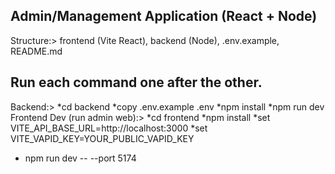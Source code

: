 ## Admin/Management Application (React + Node)

Structure:> frontend (Vite React), backend (Node), .env.example, README.md


Run each command one after the other.
-------------------------------------
Backend:> 
*cd backend
*copy .env.example .env 
*npm install 
*npm run dev
Frontend Dev (run admin web):> 
*cd frontend 
*npm install 
*set VITE_API_BASE_URL=http://localhost:3000 
*set VITE_VAPID_KEY=YOUR_PUBLIC_VAPID_KEY 
* npm run dev -- --port 5174
